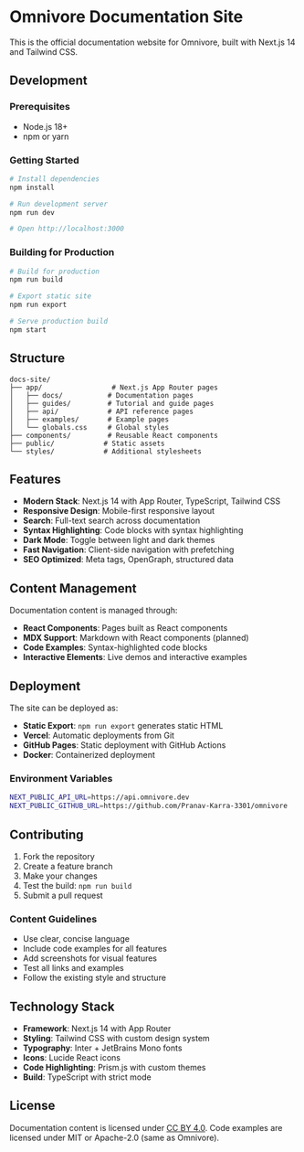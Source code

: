 # Omnivore Documentation Site

This is the official documentation website for Omnivore, built with Next.js 14 and Tailwind CSS.

## Development

### Prerequisites

- Node.js 18+ 
- npm or yarn

### Getting Started

```bash
# Install dependencies
npm install

# Run development server
npm run dev

# Open http://localhost:3000
```

### Building for Production

```bash
# Build for production
npm run build

# Export static site
npm run export

# Serve production build
npm start
```

## Structure

```
docs-site/
├── app/                 # Next.js App Router pages
│   ├── docs/           # Documentation pages
│   ├── guides/         # Tutorial and guide pages  
│   ├── api/            # API reference pages
│   ├── examples/       # Example pages
│   └── globals.css     # Global styles
├── components/         # Reusable React components
├── public/            # Static assets
└── styles/            # Additional stylesheets
```

## Features

- **Modern Stack**: Next.js 14 with App Router, TypeScript, Tailwind CSS
- **Responsive Design**: Mobile-first responsive layout
- **Search**: Full-text search across documentation
- **Syntax Highlighting**: Code blocks with syntax highlighting
- **Dark Mode**: Toggle between light and dark themes
- **Fast Navigation**: Client-side navigation with prefetching
- **SEO Optimized**: Meta tags, OpenGraph, structured data

## Content Management

Documentation content is managed through:
- **React Components**: Pages built as React components
- **MDX Support**: Markdown with React components (planned)
- **Code Examples**: Syntax-highlighted code blocks
- **Interactive Elements**: Live demos and interactive examples

## Deployment

The site can be deployed as:
- **Static Export**: `npm run export` generates static HTML
- **Vercel**: Automatic deployments from Git
- **GitHub Pages**: Static deployment with GitHub Actions
- **Docker**: Containerized deployment

### Environment Variables

```bash
NEXT_PUBLIC_API_URL=https://api.omnivore.dev
NEXT_PUBLIC_GITHUB_URL=https://github.com/Pranav-Karra-3301/omnivore
```

## Contributing

1. Fork the repository
2. Create a feature branch
3. Make your changes
4. Test the build: `npm run build`
5. Submit a pull request

### Content Guidelines

- Use clear, concise language
- Include code examples for all features
- Add screenshots for visual features
- Test all links and examples
- Follow the existing style and structure

## Technology Stack

- **Framework**: Next.js 14 with App Router
- **Styling**: Tailwind CSS with custom design system
- **Typography**: Inter + JetBrains Mono fonts
- **Icons**: Lucide React icons
- **Code Highlighting**: Prism.js with custom themes
- **Build**: TypeScript with strict mode

## License

Documentation content is licensed under [CC BY 4.0](https://creativecommons.org/licenses/by/4.0/).
Code examples are licensed under MIT or Apache-2.0 (same as Omnivore).
